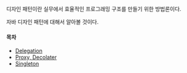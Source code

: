디자인 패턴이란 실무에서 효율적인 프로그래밍 구조를 만들기 위한 방법론이다.

자바 디자인 패턴에 대해서 알아볼 것이다.

#### 목차

* [Delegation](./delegation_patter.md)
* [Proxy, Decolater](./proxy_pattern.md)
* [Singleton](./singleton_pattern.md)